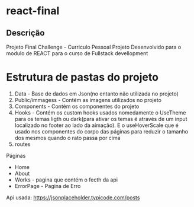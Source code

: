 # react-final

## Descrição

Projeto Final Challenge - Curriculo Pessoal
Projeto Desenvolvido para o modulo de REACT para o curso de Fullstack devellopment

# Estrutura de pastas do projeto
1. Data - Base de dados em Json(no entanto não utilizada no projeto)
2. Public/immagess - Contém as imagens utilizados no projeto
3. Components - Contém os componentes do projeto
4. Hooks - Contém os custom hooks usados nomedamente o UseTheme para os temas ligth ou dark(para ativar os temas é através de um input localizado no footer ao lado da aimação). E o useHoverScale que é usado nos componentes do corpo das páginas para reduzir o tamanho dos mesmos quando o rato passa por cima
5. routes


Páginas
* Home
* About 
* Works - pagina que contém o fecth da api
* ErrorPage - Pagina de Erro


Api usada:  https://jsonplaceholder.typicode.com/posts


